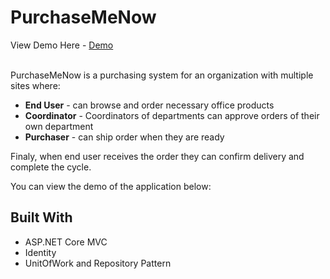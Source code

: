 # PurchaseMeNow
View Demo Here - [Demo](https://www.youtube.com/watch?v=XG7DwEEfcBo) <br><br>

PurchaseMeNow is a purchasing system for an organization with multiple sites where:

* **End User** - can browse and order necessary office products
* **Coordinator** - Coordinators of departments can approve orders of their own department
* **Purchaser** - can ship order when they are ready

Finaly, when end user receives the order they can confirm delivery and complete the cycle.

You can view the demo of the application below:




## Built With

* ASP.NET Core MVC
* Identity
* UnitOfWork and Repository Pattern

